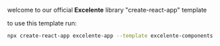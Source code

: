 welcome to our official **Excelente** library "create-react-app" template

to use this template run:

```bash
npx create-react-app excelente-app --template excelente-components
```
